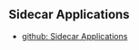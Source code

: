## Sidecar Applications

- [github: Sidecar Applications](https://github.com/voedger/voedger/issues/2326)
